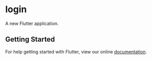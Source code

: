 # login

A new Flutter application.

## Getting Started

For help getting started with Flutter, view our online
[documentation](https://flutter.io/).

